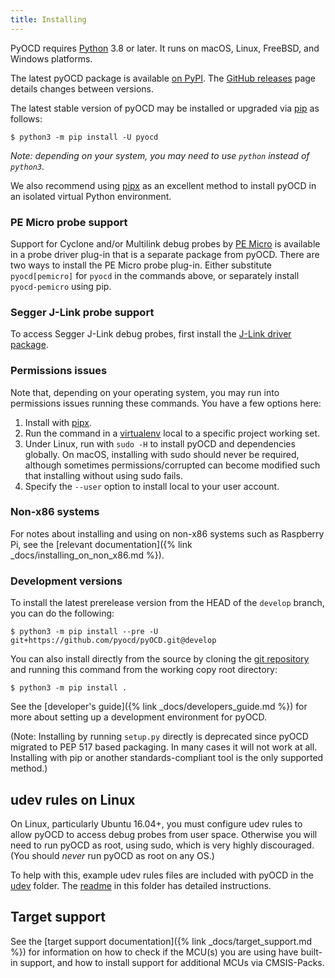 ```yaml
---
title: Installing
---
```


PyOCD requires [Python](https://python.org/) 3.8 or later. It runs on macOS,
Linux, FreeBSD, and Windows platforms.

The latest pyOCD package is available [on PyPI](https://pypi.python.org/pypi/pyOCD/). The
[GitHub releases](https://github.com/pyocd/pyOCD/releases) page details changes between versions.

The latest stable version of pyOCD may be installed or upgraded via [pip](https://pip.pypa.io/en/stable/index.html)
as follows:

```
$ python3 -m pip install -U pyocd
```

_Note: depending on your system, you may need to use `python` instead of `python3`._

We also recommend using [pipx](https://pypa.github.io/pipx/) as an excellent method to install pyOCD in an isolated
virtual Python environment.


### PE Micro probe support

Support for Cyclone and/or Multilink debug probes by [PE Micro](https://pemicro.com/) is available in a probe
driver plug-in that is a separate package from pyOCD. There are two ways to install the PE Micro probe plug-in.
Either substitute `pyocd[pemicro]` for `pyocd` in the commands above, or separately install `pyocd-pemicro`
using pip.

### Segger J-Link probe support

To access Segger J-Link debug probes, first install the [J-Link driver package](https://www.segger.com/downloads/jlink/).


### Permissions issues

Note that, depending on your operating system, you may run into permissions issues running these commands.
You have a few options here:

1. Install with [pipx](https://pypa.github.io/pipx/).
2. Run the command in a [virtualenv](https://virtualenv.pypa.io/en/latest/)
   local to a specific project working set.
3. Under Linux, run with `sudo -H` to install pyOCD and dependencies globally. On macOS, installing with sudo
    should never be required, although sometimes permissions/corrupted can become modified such that installing without
    using sudo fails.
4. Specify the `--user` option to install local to your user account.


### Non-x86 systems

For notes about installing and using on non-x86 systems such as Raspberry Pi, see the
[relevant documentation]({% link _docs/installing_on_non_x86.md %}).


### Development versions

To install the latest prerelease version from the HEAD of the `develop` branch, you can do
the following:

```
$ python3 -m pip install --pre -U git+https://github.com/pyocd/pyOCD.git@develop
```

You can also install directly from the source by cloning the [git repository](https://github.com/pyocd/pyOCD) and
running this command from the working copy root directory:

```
$ python3 -m pip install .
```

See the [developer's guide]({% link _docs/developers_guide.md %}) for more about setting up a development
environment for pyOCD.

(Note: Installing by running `setup.py` directly is deprecated since pyOCD migrated to PEP 517 based packaging.
In many cases it will not work at all. Installing with pip or another standards-compliant tool is the only
supported method.)


udev rules on Linux
-------------------

On Linux, particularly Ubuntu 16.04+, you must configure udev rules to allow pyOCD to access debug
probes from user space. Otherwise you will need to run pyOCD as root, using sudo, which is very
highly discouraged. (You should _never_ run pyOCD as root on any OS.)

To help with this, example udev rules files are included with pyOCD in the
[udev](https://github.com/pyocd/pyOCD/tree/main/udev) folder. The
[readme](https://github.com/pyocd/pyOCD/tree/main/udev/README.md) in this folder has detailed
instructions.


Target support
--------------

See the [target support documentation]({% link _docs/target_support.md %}) for information on how to check if
the MCU(s) you are using have built-in support, and how to install support for additional MCUs via
CMSIS-Packs.



